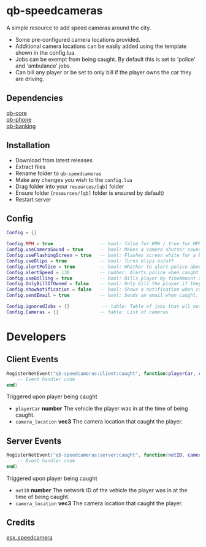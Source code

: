# qb-speedcameras
A simple resource to add speed cameras around the city.
- Some pre-configured camera locations provided.
- Additional camera locations can be easily added using the template shown in the config.lua. 
- Jobs can be exempt from being caught. By default this is set to 'police' and 'ambulance' jobs.
- Can bill any player or be set to only bill if the player owns the car they are driving.

## Dependencies
[qb-core](https://github.com/qbcore-framework/qb-core)  
[qb-phone](https://github.com/qbcore-framework/qb-phone)  
[qb-banking](https://github.com/qbcore-framework/qb-banking)  

## Installation
- Download from latest releases
- Extract files
- Rename folder to `qb-speedcameras`
- Make any changes you wish to the `config.lua`
- Drag folder into your `resources/[qb]` folder
- Ensure folder (`resources/[qb]` folder is ensured by default)
- Restart server

## Config
```lua
Config = {}

Config.MPH = true                 -- bool: false for KMH / true for MPH
Config.useCameraSound = true      -- bool: Makes a camera shutter sound effect
Config.useFlashingScreen = true   -- bool: Flashes screen white for a brief moment
Config.useBlips = true            -- bool: Turns blips on/off
Config.alertPolice = true         -- bool: Whether to alert police above certain speed
Config.alertSpeed = 130           -- number: Alerts police when caught above this speed
Config.useBilling = true          -- bool: Bills player by fineAmount automatically if true - Only change if you know what you're doing
Config.OnlyBillIfOwned = false    -- bool: Only bill the player if they own the vehicle they are driving
Config.showNotification = false   -- bool: Shows a notification when caught
Config.sendEmail = true           -- bool: Sends an email when caught, false shows a notification

Config.ignoredJobs = {}            -- table: Table of jobs that wll not get fined by the cameras when on duty
Config.Cameras = {}               -- table: List of cameras
```

# Developers

## Client Events
```lua
RegisterNetEvent("qb-speedcameras:client:caught", function(playerCar, camera_location)
    -- Event handler code
end)
```
Triggered upon player being caught  
- `playerCar` **number** The vehicle the player was in at the time of being caught.
- `camera_location` **vec3** The camera location that caught the player.


## Server Events
```lua
RegisterNetEvent("qb-speedcameras:server:caught", function(netID, camera_location)
    -- Event handler code
end)
```
Triggered upon player being caught  
- `netID` **number** The network ID of the vehicle the player was in at the time of being caught.
- `camera_location` **vec3** The camera location that caught the player.

## Credits
[esx_speedcamera](https://github.com/P4NDAzzGaming/esx_speedcamera)
